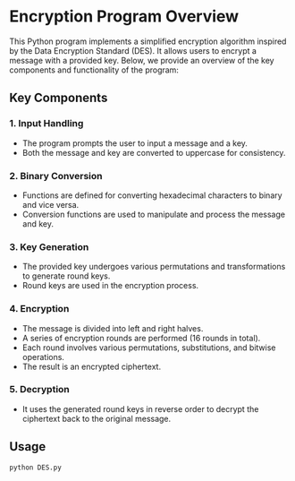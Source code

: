 # Encryption Program Overview

This Python program implements a simplified encryption algorithm inspired by the Data Encryption Standard (DES). It allows users to encrypt a message with a provided key. Below, we provide an overview of the key components and functionality of the program:

## Key Components

### 1. Input Handling
   - The program prompts the user to input a message and a key.
   - Both the message and key are converted to uppercase for consistency.

### 2. Binary Conversion
   - Functions are defined for converting hexadecimal characters to binary and vice versa.
   - Conversion functions are used to manipulate and process the message and key.

### 3. Key Generation
   - The provided key undergoes various permutations and transformations to generate round keys.
   - Round keys are used in the encryption process.

### 4. Encryption
   - The message is divided into left and right halves.
   - A series of encryption rounds are performed (16 rounds in total).
   - Each round involves various permutations, substitutions, and bitwise operations.
   - The result is an encrypted ciphertext.

### 5. Decryption 
   - It uses the generated round keys in reverse order to decrypt the ciphertext back to the original message.

## Usage
`python DES.py`

